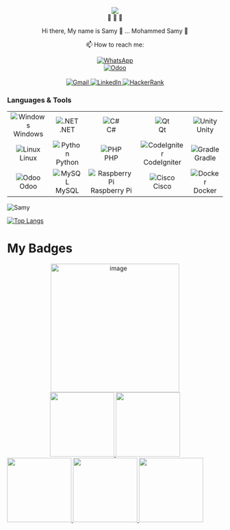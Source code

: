 <div align="center">
  <img src="https://github.com/Morisamy/Morisamy/assets/43931403/689bf81d-6371-4bcc-b316-1e9b2eb3695d">
</div>
<div align="center">
    👋 👋 👋
    <p align="center">Hi there, My name is Samy 🔫 ... Mohammed Samy 🔫</p>
</div>


<p align="center">📫 How to reach me:</p>
</div>
    <div align="center">
    <a href="https://unit.link/samy-sensei">
    <img src="https://img.shields.io/badge/Linktree-43E55E?logo=linktree&logoColor=000&style=plastic" alt="WhatsApp" />
    </a><br>
      <a href="https://apps.odoo.com/apps/modules/browse?price=Paid&author=Samy">
        <img src="https://img.shields.io/badge/My%20Odoo%20Marketplace-8A2BE2?style=for-the-badge&logo=odoo&logoColor=white" alt="Odoo" />
    </a>
</div>
        <br>
<div align="center">
    <a href="mailto:samymohammed92@gmail.com">
        <img src="https://img.shields.io/badge/Gmail-D14836?style=for-the-badge&logo=gmail&logoColor=white" alt="Gmail" />
    </a>
    <a href="https://www.linkedin.com/in/mohamed-samy92/">
        <img src="https://img.shields.io/badge/linkedin-%230077B5.svg?&style=for-the-badge&logo=linkedin&logoColor=white" alt="LinkedIn" />
    </a>
    <a href="https://www.hackerrank.com/samymohammed92">
        <img src="https://img.shields.io/badge/-Hackerrank-2EC866?style=for-the-badge&logo=HackerRank&logoColor=white" alt="HackerRank" />
    </a>
     
  </div>

### Languages & Tools

<table>
    <tr>
        <td align="center">
            <img src="https://img.shields.io/badge/Windows-0078D6?style=for-the-badge&logo=windows&logoColor=white" alt="Windows" />
            <br>Windows
        </td>
        <td align="center">
            <img src="https://img.shields.io/badge/.NET-5C2D91?style=for-the-badge&logo=.net&logoColor=white" alt=".NET" />
            <br>.NET
        </td>
        <td align="center">
            <img src="https://img.shields.io/badge/c%23-%23239120.svg?style=for-the-badge&logo=c-sharp&logoColor=white" alt="C#" />
            <br>C#
        </td>
              <td align="center">
            <img src="https://img.shields.io/badge/Qt-%23217346.svg?style=for-the-badge&logo=Qt&logoColor=white" alt="Qt" />
            <br>Qt
        </td>
        <td align="center">
            <img src="https://img.shields.io/badge/unity-%23000000.svg?style=for-the-badge&logo=unity&logoColor=white" alt="Unity" />
            <br>Unity
        </td>
    </tr>
    <tr>
        <td align="center">
            <img src="https://img.shields.io/badge/Linux-FCC624?style=for-the-badge&logo=linux&logoColor=black" alt="Linux" />
            <br>Linux
        </td>
        <td align="center">
            <img src="https://img.shields.io/badge/Python-3776AB?style=for-the-badge&logo=python&logoColor=white" alt="Python" />
            <br>Python
        </td>
        <td align="center">
            <img src="https://img.shields.io/badge/PHP-777BB4?style=for-the-badge&logo=php&logoColor=white" alt="PHP" />
            <br>PHP
        </td>
        <td align="center">
            <img src="https://img.shields.io/badge/codeigniter-EF4223?style=for-the-badge&logo=codeigniter&logoColor=white" alt="CodeIgniter" />
            <br>CodeIgniter
        </td>
        <td align="center">
            <img src="https://img.shields.io/badge/Gradle-02303A.svg?style=for-the-badge&logo=Gradle&logoColor=white" alt="Gradle" />
            <br>Gradle
        </td>
    </tr>
    <tr>
        <td align="center">
            <img src="https://img.shields.io/badge/Odoo-714B67?logo=odoo&logoColor=fff&style=flat" alt="Odoo" />
            <br>Odoo
        </td>
        <td align="center">
            <img src="https://img.shields.io/badge/mysql-%2300f.svg?style=for-the-badge&logo=mysql&logoColor=white" alt="MySQL" />
            <br>MySQL
        </td>
               <td align="center">
            <img src="https://img.shields.io/badge/-RaspberryPi-C51A4A?style=for-the-badge&logo=Raspberry-Pi" alt="Raspberry Pi" />
            <br>Raspberry Pi
        </td>
        <td align="center">
            <img src="https://img.shields.io/badge/cisco-%23049fd9.svg?style=for-the-badge&logo=cisco&logoColor=black" alt="Cisco" />
            <br>Cisco
        </td>
         <td align="center">
            <img src="https://img.shields.io/badge/docker-%230db7ed.svg?style=for-the-badge&logo=docker&logoColor=white" alt="Docker" />
            <br>Docker
        </td>
    </tr>
</table>

![Samy](https://img.shields.io/badge/Samy-First%2C%20solve%20the%20problem.%20Then%2C%20write%20the%20code.-blue)

[![Top Langs](https://github-readme-stats.vercel.app/api/top-langs/?username=Morisamy)](https://github.com/Morisamy/Morisamy/blob/main/README.md)

# My Badges


<div align="center">
  <img src="https://github.com/Morisamy/Morisamy/assets/43931403/5eea80e6-c941-4596-b72e-6e6fa5edab13" alt="image" width="300" />
        </div>
<div align="center">
<a href="https://www.credly.com/badges/2e084b0c-4c13-443b-9689-20f296503b2d">
    <img src="https://images.credly.com/size/340x340/images/114ee3e0-902b-45df-b9d0-2f72a16386a8/IT_Fund_for_Cyber_Specialist.png" width="150" />
</a>


<a href="https://www.credly.com/badges/f322b0e5-ddba-4d14-8676-9dece08e922b">
    <img src="https://images.credly.com/size/340x340/images/a850079a-75bb-41e1-adae-dedfabcf597c/Professional_Certificate_-_IBM_Cybersecurity_Analyst.png" width="150" />
</a>
  </div>
<a href="https://www.credly.com/badges/ca4feb7e-5d7f-4576-90fa-7db0d3b77f7f/public_url">
    <img src="https://images.credly.com/size/340x340/images/f3344942-8667-469f-918c-39582c5077ed/image.png" width="150" />
</a>
<a href="https://www.credly.com/badges/b67177b9-52b6-4ebd-9f1e-7dd009aeff8e/public_url">
    <img src="https://images.credly.com/size/340x340/images/d2361d38-7e56-4eaf-9592-53b394e1792e/image.png" width="150" />
</a>

<a href="https://raw.githubusercontent.com/Explore-AI/Pictures/master/alx-courses/aice/pictures/Completion_badge.gif">
    <img src="https://raw.githubusercontent.com/Explore-AI/Pictures/master/alx-courses/aice/pictures/Completion_badge.gif" width="150" />
</a>

